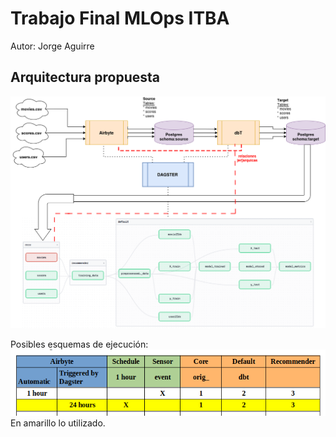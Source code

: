 # Trabajo Final MLOps ITBA
Autor: Jorge Aguirre
## Arquitectura propuesta

![alt text](itba_mlops_project.drawio.png)

Posibles esquemas de ejecución:
![alt text](tabla.png)
En amarillo lo utilizado.

